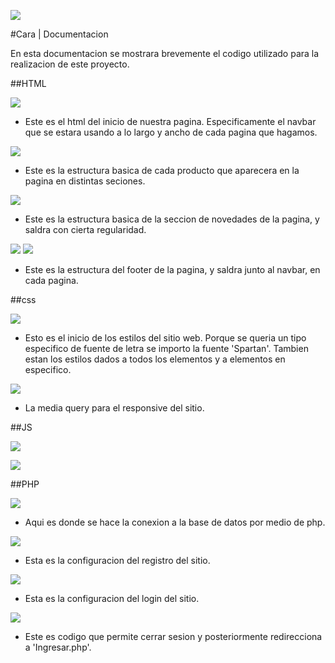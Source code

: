 ![](https://scontent.fccs3-2.fna.fbcdn.net/v/t39.30808-6/292388776_199391935878952_1121836150522591187_n.jpg?_nc_cat=108&ccb=1-7&_nc_sid=730e14&_nc_ohc=B9mBWB_gKkUAX9eKcav&_nc_ht=scontent.fccs3-2.fna&oh=00_AT80y_j9XQ7LRow7xcRCoMXzWGsaNhqSVR9KG6LSAcTsyw&oe=62D43F84)

#Cara | Documentacion

En esta documentacion se mostrara brevemente el codigo utilizado para la realizacion de este proyecto.

##HTML

![](https://scontent.fccs3-1.fna.fbcdn.net/v/t39.30808-6/294056419_199412189210260_5064510664863061399_n.jpg?_nc_cat=105&ccb=1-7&_nc_sid=730e14&_nc_ohc=PDgOqedgEK0AX8E-w63&_nc_ht=scontent.fccs3-1.fna&oh=00_AT8-fdtyXweiZdwQBnFPi7ROT8iq_vjIqJPYIA2qHwRx2g&oe=62D444BA)
- Este es el html del inicio de nuestra pagina. Especificamente el navbar que se estara usando a lo largo y ancho de cada pagina que hagamos.

![](https://scontent.fccs3-2.fna.fbcdn.net/v/t39.30808-6/293564973_199412229210256_426592385045786413_n.jpg?_nc_cat=107&ccb=1-7&_nc_sid=730e14&_nc_ohc=G1Lb2HlFDHkAX-Ghdxw&_nc_ht=scontent.fccs3-2.fna&oh=00_AT9EGUoWu-Vwrkk92Fo4gEqEUMjS4EDEK973qvYafAhGDQ&oe=62D534E4)
- Este es la estructura basica de cada producto que aparecera en la pagina en distintas seciones.

![](https://scontent.fccs3-1.fna.fbcdn.net/v/t39.30808-6/293820677_199412262543586_8796776092411188310_n.jpg?_nc_cat=109&ccb=1-7&_nc_sid=730e14&_nc_ohc=RQcDBktuU1QAX8Mo82X&tn=janayIjl43JUBsE_&_nc_ht=scontent.fccs3-1.fna&oh=00_AT_lwFE4qJHf7_Y_V5UyNry61OSJsKI5Z_c2xHaPd6RGmQ&oe=62D59E6C)
- Este es la estructura basica de la seccion de novedades de la pagina, y saldra con cierta regularidad.

![](https://scontent.fccs3-2.fna.fbcdn.net/v/t39.30808-6/293759835_199412315876914_4727595151916334077_n.jpg?_nc_cat=108&ccb=1-7&_nc_sid=730e14&_nc_ohc=ZwKeRdszEu4AX-7OqFs&_nc_ht=scontent.fccs3-2.fna&oh=00_AT9CCBk-xP4B3aR5g91BJvDrqkxgZEyEcR8AT8fN8PF83Q&oe=62D3FCAE)
![](https://scontent.fccs3-2.fna.fbcdn.net/v/t39.30808-6/293249071_199412355876910_5815204446247787634_n.jpg?_nc_cat=110&ccb=1-7&_nc_sid=730e14&_nc_ohc=WbZhkwJA6p0AX8wPwIq&_nc_ht=scontent.fccs3-2.fna&oh=00_AT_IUMPxauNxGn67bM0mAUKcmijXc7B7K-2DS7srZXV35g&oe=62D43B28)
- Este es la estructura del footer de la pagina, y saldra junto al navbar, en cada pagina.

##css

![](https://scontent.fccs3-2.fna.fbcdn.net/v/t39.30808-6/293086827_199412389210240_2174978416532368639_n.jpg?_nc_cat=100&ccb=1-7&_nc_sid=730e14&_nc_ohc=qF9PwxfnPTEAX8KTsmK&_nc_oc=AQkdJ7ywrXOkJ-M3LkxmKAFw2fgfYILCt8E-n6DMUqJ3ufjnaHZkj2VD1ggH6P_jvkI&_nc_ht=scontent.fccs3-2.fna&oh=00_AT__z0MvsneVrKBPAdS1xsQkFiQjcp7EcjFT7I8a9m_DnA&oe=62D413F6)
- Esto es el inicio de los estilos del sitio web. Porque se queria un tipo especifico de fuente de letra se importo la fuente 'Spartan'. Tambien estan los estilos dados a todos los elementos y a elementos en especifico.

![](https://scontent.fccs3-2.fna.fbcdn.net/v/t39.30808-6/293381100_199412415876904_4326943980835690167_n.jpg?_nc_cat=101&ccb=1-7&_nc_sid=730e14&_nc_ohc=wS0XSVZsR5gAX-hWuB7&_nc_ht=scontent.fccs3-2.fna&oh=00_AT9ScT5LI4UcvnFVjXXOBwLGg-X1L2mw1UAGe8iS0lebBw&oe=62D4CABC)
- La media query para el responsive del sitio.

##JS

![](https://scontent.fccs3-1.fna.fbcdn.net/v/t39.30808-6/293595103_199412452543567_7295627893390670790_n.jpg?_nc_cat=104&ccb=1-7&_nc_sid=730e14&_nc_ohc=tjLdEIXn9ckAX8TLoqb&_nc_ht=scontent.fccs3-1.fna&oh=00_AT9vxSMD5OgBmyzAMMy5EDqvoi_yT2Hd4xlUhIghG-Jrug&oe=62D3D659)

![](https://scontent.fccs3-1.fna.fbcdn.net/v/t39.30808-6/293115741_199412479210231_2515451569513599349_n.jpg?_nc_cat=104&ccb=1-7&_nc_sid=730e14&_nc_ohc=sXHVfZ9yaugAX_EVBuE&_nc_ht=scontent.fccs3-1.fna&oh=00_AT9Ld6yqx-OxQS5uHGD-_9cQlWL58TvBpM5mbgTn1z2miQ&oe=62D3C84F)

##PHP

![](https://scontent.fccs3-1.fna.fbcdn.net/v/t39.30808-6/292927033_199412532543559_8491186379453376007_n.jpg?_nc_cat=106&ccb=1-7&_nc_sid=730e14&_nc_ohc=p64qnHt5ypQAX-L1Ymh&_nc_ht=scontent.fccs3-1.fna&oh=00_AT-kOAtsD-EWz2Kqh1xOkCBURTXwIKDi0QaSt6eDpoEpdA&oe=62D42F63)
- Aqui es donde se hace la conexion a la base de datos por medio de php.

![](https://scontent.fccs3-2.fna.fbcdn.net/v/t39.30808-6/293216822_199412572543555_5502812866346690637_n.jpg?_nc_cat=108&ccb=1-7&_nc_sid=730e14&_nc_ohc=UYGH5VKRm6UAX_UGDaI&_nc_ht=scontent.fccs3-2.fna&oh=00_AT9xdAQbvJkki7PCIA5PkPuxW31zIImYR_6YAzT0NJ4quQ&oe=62D494D9)
- Esta es la configuracion del registro del sitio.

![](https://scontent.fccs3-2.fna.fbcdn.net/v/t39.30808-6/293046761_199412605876885_419510340550917509_n.jpg?_nc_cat=100&ccb=1-7&_nc_sid=730e14&_nc_ohc=iIQFEo6XsYYAX-fErTA&_nc_ht=scontent.fccs3-2.fna&oh=00_AT8kVigA5biKaEnhzqcrHs9mAUTnhTVI4q_-WdG0GAmV_Q&oe=62D59952)
- Esta es la configuracion del login del sitio.

![](https://scontent.fccs3-1.fna.fbcdn.net/v/t39.30808-6/293533312_199412595876886_8113189672655590453_n.jpg?_nc_cat=106&ccb=1-7&_nc_sid=730e14&_nc_ohc=v_uXOZH_vJ0AX_tyBqw&_nc_ht=scontent.fccs3-1.fna&oh=00_AT95zKD0Ur5vCj03VS2jKfgq_DEGgsieGYUefyZ7cSyshQ&oe=62D573F0)
- Este es codigo que permite cerrar sesion y posteriormente redirecciona a 'Ingresar.php'.